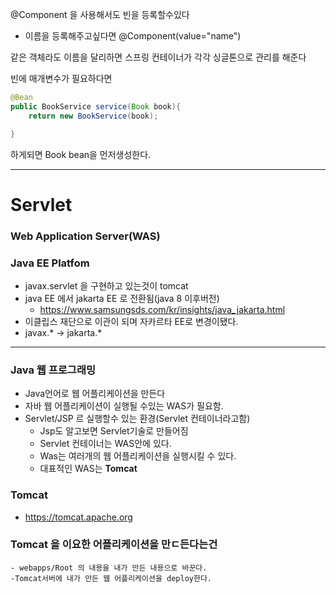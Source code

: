 @Component 을 사용해서도 빈을 등록할수있다
- 이름을 등록해주고싶다면 @Component(value="name")

같은 객체라도 이름을 달리하면 스프링 컨테이너가 각각 싱글톤으로 관리를 해준다

빈에 매개변수가 필요하다면 

```java
@Bean
public BookService service(Book book){
    return new BookService(book);

}
```

하게되면 Book bean을 먼저생성한다.

---

# Servlet

### Web Application Server(WAS)

### Java EE Platfom

- javax.servlet 을 구현하고 있는것이 tomcat
- java EE 에서 jakarta EE 로 전환됨(java 8 이후버전)
  - https://www.samsungsds.com/kr/insights/java_jakarta.html
- 이클립스 재단으로 이관이 되며 자카르타 EE로 변경이됐다.
- javax.* -> jakarta.*

---

### Java 웹 프로그래밍

- Java언어로 웹 어플리케이션을 만든다
- 자바 웹 어플리케이션이 실행될 수있는 WAS가 필요함.
- Servlet/JSP 르 실행할수 있는 환경(Servlet 컨테이너라고함)
    - Jsp도 알고보면 Servlet기술로 만들어짐
    - Servlet 컨테이너는 WAS안에 있다.
    - Was는 여러개의 웹 어플리케이션을 실행시킬 수 있다.
    - 대표적인 WAS는 **Tomcat**
   


### Tomcat

- https://tomcat.apache.org

### Tomcat 을 이요한 어플리케이션을 만ㄷ든다는건
    - webapps/Root 의 내용을 내가 만든 내용으로 바꾼다.
    -Tomcat서버에 내가 만든 웹 어플리케이션을 deploy한다.

